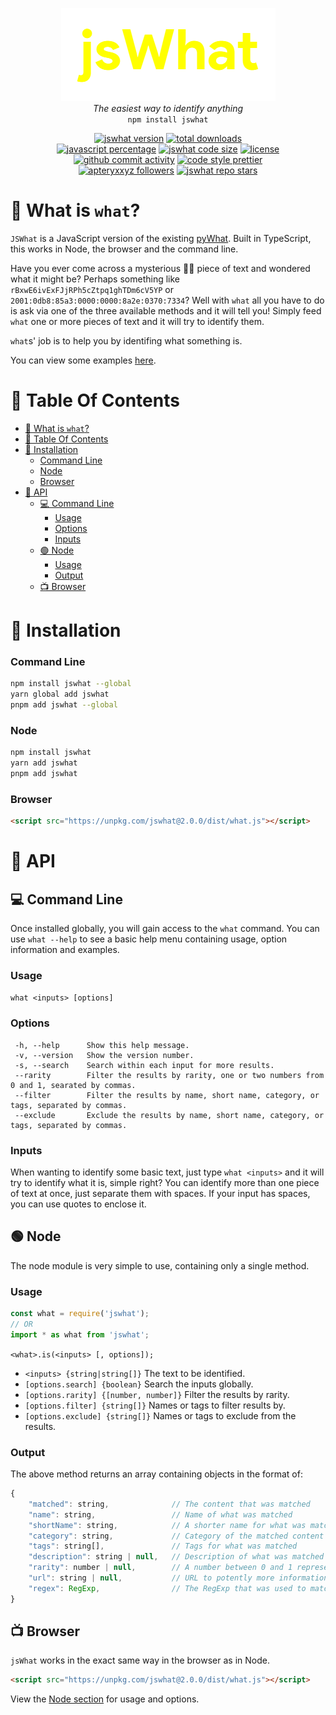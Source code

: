 <p align="center">
    <img alt="jsWhat" src=".github/logo.png"><br>
    <i>The easiest way to identify anything</i><br>
    <code>npm install jswhat</code>
</p>

<p align="center">
    <a href="https://github.com/apteryxxyz/jswhat/"><img alt="jswhat version" src="https://img.shields.io/badge/version-2.0.0-red"></a>
    <a href="https://npmjs.com/package/jswhat"><img alt="total downloads" src="https://img.shields.io/npm/dt/jswhat"></a>
    <br>
    <a href="https://github.com/apteryxxyz/jswhat/"><img alt="javascript percentage" src="https://img.shields.io/github/languages/top/apteryxxyz/jswhat"></a>
    <a href="https://bundlephobia.com/package/jswhat"><img alt="jswhat code size" src="https://img.shields.io/bundlephobia/minzip/jswhat?label=code%20size"></a>
    <a href="https://github.com/apteryxxyz/jswhat/blob/main/LICENSE"><img alt="license" src="https://img.shields.io/npm/l/jswhat"></a>
    <br>
    <a href="https://github.com/apteryxxyz/jswhat/"><img alt="github commit activity" src="https://img.shields.io/github/commit-activity/m/apteryxxyz/jswhat"></a>
    <a href="https://prettier.io/"><img alt="code style prettier" src="https://img.shields.io/badge/code_style-prettier-ff69b4"></a>
    <br>
    <a href="https://github.com/apteryxxyz"><img alt="apteryxxyz followers" src="https://img.shields.io/github/followers/apteryxxyz?style=social"></a>
    <a href="https://github.com/apteryxxyz/jswhat"><img alt="jswhat repo stars" src="https://img.shields.io/github/stars/apteryxxyz/jswhat?style=social"></a>
</p>

# 🤔 What is `what`?

`JSWhat` is a JavaScript version of the existing [pyWhat](https://github.com/bee-san/pywhat). Built in TypeScript, this works in Node, the browser and the command line.

Have you ever come across a mysterious 🧙‍♂️ piece of text and wondered what it might be? Perhaps something like `rBxwE6ivExFJjRPh5cZtpq1ghTDm6cV5YP` or `2001:0db8:85a3:0000:0000:8a2e:0370:7334`?
Well with `what` all you have to do is ask via one of the three available methods and it will tell you! Simply feed `what` one or more pieces of text and it will try to identify them.

`what`s' job is to help you by identifing what something is.

You can view some examples [here](https://github.com/apteryxxyz/jswhat/tree/main/examples).

# 🏓 Table Of Contents

- [🤔 What is `what`?](#-what-is-what)
- [🏓 Table Of Contents](#-table-of-contents)
- [📩 Installation](#-installation)
    - [Command Line](#command-line)
    - [Node](#node)
    - [Browser](#browser)
- [🍕 API](#-api)
  - [💻 Command Line](#-command-line)
    - [Usage](#usage)
    - [Options](#options)
    - [Inputs](#inputs)
  - [🟢 Node](#-node)
    - [Usage](#usage-1)
    - [Output](#output)
  - [📺 Browser](#-browser)

# 📩 Installation

### Command Line

```bash
npm install jswhat --global
yarn global add jswhat
pnpm add jswhat --global
```

### Node

```bash
npm install jswhat
yarn add jswhat
pnpm add jswhat
```

### Browser

```html
<script src="https://unpkg.com/jswhat@2.0.0/dist/what.js"></script>
```

# 🍕 API

## 💻 Command Line

Once installed globally, you will gain access to the `what` command. You can use `what --help` to see a basic help menu containing usage, option information and examples.

### Usage

`what <inputs> [options]`

### Options

```
 -h, --help      Show this help message.
 -v, --version   Show the version number.
 -s, --search    Search within each input for more results.
 --rarity        Filter the results by rarity, one or two numbers from 0 and 1, searated by commas.
 --filter        Filter the results by name, short name, category, or tags, separated by commas.
 --exclude       Exclude the results by name, short name, category, or tags, separated by commas.
```

### Inputs

When wanting to identify some basic text, just type `what <inputs>` and it will try to identify what it is, simple right? You can identify more than one piece of text at once, just separate them with spaces. If your input has spaces, you can use quotes to enclose it.

## 🟢 Node

The node module is very simple to use, containing only a single method.

### Usage

```ts
const what = require('jswhat');
// OR
import * as what from 'jswhat';
```

`<what>.is(<inputs> [, options]);`

- `<inputs> {string|string[]}` The text to be identified.
- `[options.search] {boolean}` Search the inputs globally.
- `[options.rarity] {[number, number]}` Filter the results by rarity.
- `[options.filter] {string[]}` Names or tags to filter results by.
- `[options.exclude] {string[]}` Names or tags to exclude from the results.

### Output

The above method returns an array containing objects in the format of:

```js
{
    "matched": string,              // The content that was matched
    "name": string,                 // Name of what was matched
    "shortName": string,            // A shorter name for what was matched
    "category": string,             // Category of the matched content
    "tags": string[],               // Tags for what was matched
    "description": string | null,   // Description of what was matched
    "rarity": number | null,        // A number between 0 and 1 representing the rarity
    "url": string | null,           // URL to potently more information
    "regex": RegExp,                // The RegExp that was used to match this
}
```

## 📺 Browser

`jsWhat` works in the exact same way in the browser as in Node.

```html
<script src="https://unpkg.com/jswhat@2.0.0/dist/what.js"></script>
```

View the [Node section](#-node) for usage and options.